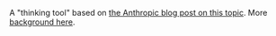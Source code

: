 A "thinking tool" based on
<a href="https://www.anthropic.com/engineering/claude-think-tool">the Anthropic blog post on this topic</a>. 
More <a href="https://simonwillison.net/2025/Mar/21/the-think-tool/">background here</a>.